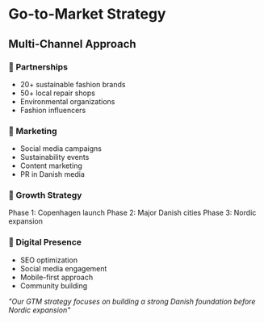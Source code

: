 # Go-to-Market Strategy

## Multi-Channel Approach

### 🤝 Partnerships
- 20+ sustainable fashion brands
- 50+ local repair shops
- Environmental organizations
- Fashion influencers

### 📣 Marketing
- Social media campaigns
- Sustainability events
- Content marketing
- PR in Danish media

### 🎯 Growth Strategy
Phase 1: Copenhagen launch
Phase 2: Major Danish cities
Phase 3: Nordic expansion

### 📱 Digital Presence
- SEO optimization
- Social media engagement
- Mobile-first approach
- Community building

*"Our GTM strategy focuses on building a strong Danish foundation before Nordic expansion"*
